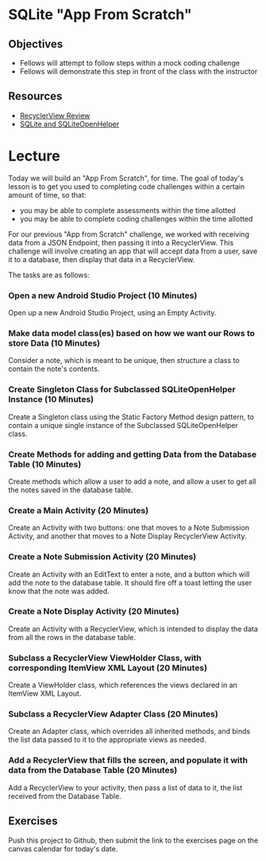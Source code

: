 # SQLite "App From Scratch"

## Objectives
* Fellows will attempt to follow steps within a mock coding challenge
* Fellows will demonstrate this step in front of the class with the instructor

## Resources
* [RecyclerView Review](https://github.com/joinpursuit/Pursuit-Core-Android/blob/master/cohort_5.4/unit_02/02_20_recyclerview_review.md) 
* [SQLite and SQLiteOpenHelper](https://github.com/joinpursuit/Pursuit-Core-Android/blob/master/cohort_5.4/unit_03/03_16_sqlite_%20and_sqliteopenhelper.md)

# Lecture

Today we will build an "App From Scratch", for time. The goal of today's lesson is to get you used to completing code challenges within a certain amount of time, so that:
* you may be able to complete assessments within the time allotted
* you may be able to complete coding challenges within the time allotted

For our previous "App from Scratch" challenge, we worked with receiving data from a JSON Endpoint, then passing it into a RecyclerView. This challenge will involve creating an app that will accept data from a user, save it to a database, then display that data in a RecyclerView.

The tasks are as follows:

### Open a new Android Studio Project (10 Minutes)
Open up a new Android Studio Project, using an Empty Activity.

### Make data model class(es) based on how we want our Rows to store Data (10 Minutes)
Consider a note, which is meant to be unique, then structure a class to contain the note's contents.

### Create Singleton Class for Subclassed SQLiteOpenHelper Instance (10 Minutes)
Create a Singleton class using the Static Factory Method design pattern, to contain a unique single instance of the Subclassed SQLiteOpenHelper class.

### Create Methods for adding and getting Data from the Database Table (10 Minutes)
Create methods which allow a user to add a note, and allow a user to get all the notes saved in the database table.

### Create a Main Activity (20 Minutes)
Create an Activity with two buttons: one that moves to a Note Submission Activity, and another that moves to a Note Display RecyclerView Activity.

### Create a Note Submission Activity (20 Minutes)
Create an Activity with an EditText to enter a note, and a button which will add the note to the database table. It should fire off a toast letting the user know that the note was added.

### Create a Note Display Activity (20 Minutes)
Create an Activity with a RecyclerView, which is intended to display the data from all the rows in the database table.

### Subclass a RecyclerView ViewHolder Class, with corresponding ItemView XML Layout (20 Minutes)
Create a ViewHolder class, which references the views declared in an ItemView XML Layout.

### Subclass a RecyclerView Adapter Class (20 Minutes)
Create an Adapter class, which overrides all inherited methods, and binds the list data passed to it to the appropriate views as needed.

### Add a RecyclerView that fills the screen, and populate it with data from the Database Table (20 Minutes)
Add a RecyclerView to your activity, then pass a list of data to it, the list received from the Database Table.

## Exercises
Push this project to Github, then submit the link to the exercises page on the canvas calendar for today's date.
